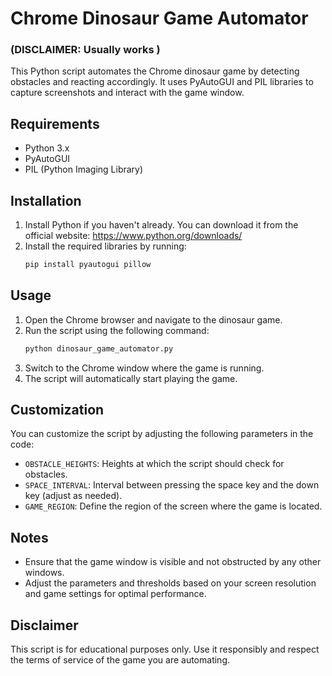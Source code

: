 # Chrome Dinosaur Game Automator
### (DISCLAIMER: Usually works )
This Python script automates the Chrome dinosaur game by detecting obstacles and reacting accordingly. It uses PyAutoGUI
and PIL libraries to capture screenshots and interact with the game window.

## Requirements

- Python 3.x
- PyAutoGUI
- PIL (Python Imaging Library)

## Installation

1. Install Python if you haven't already. You can download it from the official
   website: https://www.python.org/downloads/
2. Install the required libraries by running:
    ```bash
    pip install pyautogui pillow

## Usage

1. Open the Chrome browser and navigate to the dinosaur game.
2. Run the script using the following command:
    ```bash
   python dinosaur_game_automator.py

3. Switch to the Chrome window where the game is running.
4. The script will automatically start playing the game.

## Customization

You can customize the script by adjusting the following parameters in the code:

- `OBSTACLE_HEIGHTS`: Heights at which the script should check for obstacles.
- `SPACE_INTERVAL`: Interval between pressing the space key and the down key (adjust as needed).
- `GAME_REGION`: Define the region of the screen where the game is located.

## Notes

- Ensure that the game window is visible and not obstructed by any other windows.
- Adjust the parameters and thresholds based on your screen resolution and game settings for optimal performance.

## Disclaimer

This script is for educational purposes only. Use it responsibly and respect the terms of service of the game you are
automating.